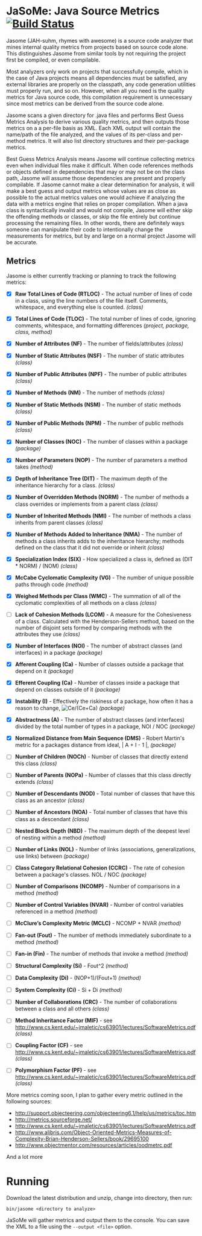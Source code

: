 # JaSoMe: Java Source Metrics [![Build Status](https://travis-ci.org/rodhilton/jasome.svg?branch=master)](https://travis-ci.org/rodhilton/jasome)

Jasome (JAH-suhm, rhymes with awesome) is a source code analyzer that mines 
internal quality metrics from projects based on source code alone.  This 
distinguishes Jasome from similar tools by not requiring the project first be
compiled, or even compilable.
 
Most analyzers only work on projects that successfully compile, which in the
case of Java projects means all dependencies must be satisfied, any external
libraries are properly on the classpath, any code generation utilities must
properly run, and so on.  However, when all you need is the quality metrics
for Java source code, this compilation requirement is unnecessary since most
metrics can be derived from the source code alone.

Jasome scans a given directory for .java files and performs Best Guess Metrics
Analysis to derive various quality metrics, and then outputs those metrics on a
a per-file basis as XML.  Each XML output will contain the name/path of the file
analyzed, and the values of its per-class and per-method metrics. It will also
list directory structures and their per-package metrics.

Best Guess Metrics Analysis means Jasome will continue collecting metrics even
when individual files make it difficult.  When code references methods or objects
defined in dependencies that may or may not be on the class path, Jasome will
assume those dependencies are present and properly compilable.  If Jasome cannot
make a clear determination for analysis, it will make a best guess and output
metrics whose values are as close as possible to the actual metrics values one
would achieve if analyzing the data with a metrics engine that relies on proper
compilation.  When a java class is syntactically invalid and would not compile,
Jasome will either skip the offending methods or classes, or skip the file entirely
but continue processing the remaining files.  In other words, there are definitely
ways someone can manipulate their code to intentionally change the measurements
for metrics, but by and large on a normal project Jasome will be accurate.

## Metrics

Jasome is either currently tracking or planning to track the following metrics:
   
 * [x] **Raw Total Lines of Code (RTLOC)** - The actual number of lines of code in a
   class, using the line numbers of the file itself.  Comments, whitespace, and
   everything else is counted. _(class)_
 * [x] **Total Lines of Code (TLOC)** - The total number of lines of code, ignoring
   comments, whitespace, and formatting differences _(project, package, class, method)_
 * [x] **Number of Attributes (NF)** - The number of fields/attributes _(class)_
 * [x] **Number of Static Attributes (NSF)** - The number of static attributes _(class)_
 * [x] **Number of Public Attributes (NPF)** - The number of public attributes _(class)_
 * [x] **Number of Methods (NM)** - The number of methods _(class)_
 * [x] **Number of Static Methods (NSM)** - The number of static methods _(class)_
 * [x] **Number of Public Methods (NPM)** - The number of public methods _(class)_
 * [x] **Number of Classes (NOC)** - The number of classes within a package _(package)_
 * [x] **Number of Parameters (NOP)** - The number of parameters a method takes _(method)_ 
 * [x] **Depth of Inheritance Tree (DIT)** - The maximum depth of the inheritance
   hierarchy for a class.  _(class)_
 * [x] **Number of Overridden Methods (NORM)** - The number of methods a class overrides
   or implements from a parent class _(class)_
 * [x] **Number of Inherited Methods (NMI)** - The number of methods a class inherits
   from parent classes _(class)_
 * [x] **Number of Methods Added to Inheritance (NMA)** - The number of methods a
   class inherits adds to the inheritance hierarchy; methods defined on the class
   that it did not override or inherit _(class)_
 * [x] **Specialization Index (SIX)** - How specialized a class is, defined as (DIT * NORM) / (NOM) _(class)_
 * [x] **McCabe Cyclomatic Complexity (VG)** - The number of unique possible paths
       through code _(method)_
 * [x] **Weighed Methods per Class (WMC)** - The summation of all of the cyclomatic
       complexities of all methods on a class _(class)_
 * [ ] **Lack of Cohesion Methods (LCOM)** - A measure for the Cohesiveness of a class.
       Calculated with the Henderson-Sellers method, based on the number of disjoint sets
       formed by comparing methods with the attributes they use _(class)_
 * [x] **Number of Interfaces (NOI)** - The number of abstract classes (and interfaces) in a package _(package)_
 * [x] **Afferent Coupling (Ca)** - Number of classes outside a package that depend on it _(package)_
 * [x] **Efferent Coupling (Ca)** - Number of classes inside a package that depend on classes outside of it _(package)_
 * [x] **Instability (I)** - Effectively the riskiness of a package, how often it has a reason to change, ![Ce/(Ce+Ca)](https://latex.codecogs.com/gif.latex?\inline&space;\frac{Ce}{Ca&space;&plus;&space;Ce}) _(package)_
 * [x] **Abstractness (A)** - The number of abstract classes (and interfaces) divided by the total number of types in a package, NOI / NOC _(package)_
 * [x] **Normalized Distance from Main Sequence (DMS)** - Robert Martin's metric for a packages distance from ideal,  | A + I - 1 |, _(package)_
 * [ ] **Number of Children (NOCh)** - Number of classes that directly extend this class _(class)_
 * [ ] **Number of Parents (NOPa)** - Number of classes that this class directly extends _(class)_
 * [ ] **Number of Descendants (NOD)** - Total number of classes that have this class as an ancestor _(class)_
 * [ ] **Number of Ancestors (NOA)** - Total number of classes that have this class as a descendant _(class)_
 * [ ] **Nested Block Depth (NBD)** - The maximum depth of the deepest level of nesting within a method _(method)_
 * [ ] **Number of Links (NOL)** - Number of links (associations, generalizations, use links) between _(package)_
 * [ ] **Class Category Relational Cohesion (CCRC)** - The rate of cohesion between a package's classes. NOL / NOC _(package)_
 * [ ] **Number of Comparisons (NCOMP)** - Number of comparisons in a method _(method)_
 * [ ] **Number of Control Variables (NVAR)** - Number of control variables referenced in a method _(method)_
 * [ ] **McClure’s Complexity Metric (MCLC)** - NCOMP + NVAR _(method)_
 * [ ] **Fan-out (Fout)** - The number of methods immediately subordinate to a method _(method)_
 * [ ] **Fan-in (Fin)** - The number of methods that invoke a method _(method)_
 * [ ] **Structural Complexity (Si)** - Fout^2 _(method)_
 * [ ] **Data Complexity (Di)** - (NOP+1)/(Fout+1) _(method)_
 * [ ] **System Complexity (Ci)** - Si + Di _(method)_
 * [ ] **Number of Collaborations (CRC)** - The number of collaborations between a class and all others _(class)_
 * [ ] **Method Inheritance Factor (MIF)** - see http://www.cs.kent.edu/~jmaletic/cs63901/lectures/SoftwareMetrics.pdf _(class)_
 * [ ] **Coupling Factor (CF)** - see http://www.cs.kent.edu/~jmaletic/cs63901/lectures/SoftwareMetrics.pdf _(class)_
 * [ ] **Polymorphism Factor (PF)** - see http://www.cs.kent.edu/~jmaletic/cs63901/lectures/SoftwareMetrics.pdf _(class)_
 
 
  
More metrics coming soon, I plan to gather every metric outlined in the following sources:

 * http://support.objecteering.com/objecteering6.1/help/us/metrics/toc.htm
 * http://metrics.sourceforge.net/
 * http://www.cs.kent.edu/~jmaletic/cs63901/lectures/SoftwareMetrics.pdf
 * http://www.alibris.com/Object-Oriented-Metrics-Measures-of-Complexity-Brian-Henderson-Sellers/book/29695100
 * http://www.objectmentor.com/resources/articles/oodmetrc.pdf
 
And a lot more
  
# Running

Download the latest distribution and unzip, change into directory, then run:

  ```
  bin/jasome <directory to analyze>
  ```
  
JaSoMe will gather metrics and output them to the console.  You can save the XML
to a file using the `--output <file>` option.
